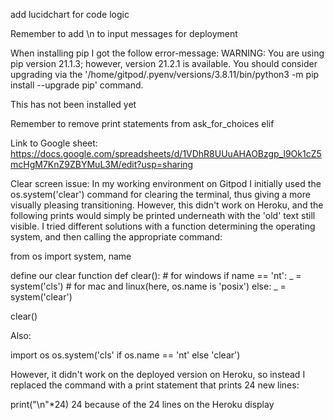 add lucidchart for code logic

Remember to add \n to input messages for deployment

When installing pip I got the follow error-message:
WARNING: You are using pip version 21.1.3; however, version 21.2.1 is available.
You should consider upgrading via the '/home/gitpod/.pyenv/versions/3.8.11/bin/python3 -m pip install --upgrade pip' command.

This has not been installed yet

Remember to remove print statements from ask_for_choices elif

Link to Google sheet:
https://docs.google.com/spreadsheets/d/1VDhR8UUuAHAOBzgp_l9Ok1cZ5mcHgM7KnZ9ZBYMuL3M/edit?usp=sharing

Clear screen issue:
In my working environment on Gitpod I initially used the os.system('clear') command for clearing the terminal, thus giving a more visually pleasing transitioning. However, this didn't work on Heroku, and the following prints would simply be printed underneath with the 'old' text still visible. I tried different solutions with a function determining the operating system, and then calling the appropriate command:

from os import system, name

define our clear function
def clear():
    # for windows
    if name == 'nt':
        _ = system('cls')
    # for mac and linux(here, os.name is 'posix')
    else:
        _ = system('clear')

clear()

Also:

import os
os.system('cls' if os.name == 'nt' else 'clear')

However, it didn't work on the deployed version on Heroku, so instead I replaced the command with a print statement that prints 24 new lines: 

print("\n"*24)
24 because of the 24 lines on the Heroku display

